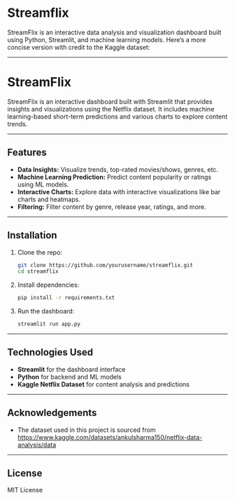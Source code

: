 # Streamflix
StreamFlix is an interactive data analysis and visualization dashboard built using Python, Streamlit, and machine learning models. 
Here’s a more concise version with credit to the Kaggle dataset:

---

# StreamFlix

StreamFlix is an interactive dashboard built with Streamlit that provides insights and visualizations using the Netflix dataset. It includes machine learning-based short-term predictions and various charts to explore content trends.

---

## Features

- **Data Insights:** Visualize trends, top-rated movies/shows, genres, etc.
- **Machine Learning Prediction:** Predict content popularity or ratings using ML models.
- **Interactive Charts:** Explore data with interactive visualizations like bar charts and heatmaps.
- **Filtering:** Filter content by genre, release year, ratings, and more.

---

## Installation

1. Clone the repo:

   ```bash
   git clone https://github.com/yourusername/streamflix.git
   cd streamflix
   ```

2. Install dependencies:

   ```bash
   pip install -r requirements.txt
   ```

3. Run the dashboard:

   ```bash
   streamlit run app.py
   ```

---

## Technologies Used

- **Streamlit** for the dashboard interface
- **Python** for backend and ML models
- **Kaggle Netflix Dataset** for content analysis and predictions

---

## Acknowledgements

- The dataset used in this project is sourced from https://www.kaggle.com/datasets/ankulsharma150/netflix-data-analysis/data

---

## License

MIT License

